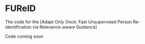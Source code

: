 # FUReID
The code for the [Adapt Only Once: Fast Unsupervised Person Re-identification via Relevance-aware Guidance]

Code coming soon
